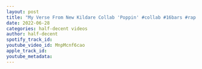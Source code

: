 ```yaml
---
layout: post
title: "My Verse From New Kildare Collab 'Poppin' #collab #16bars #rap #rapper #verse #blizzard #ukhiphop"
date: 2022-06-28
categories: half-decent videos
author: half-decent
spotify_track_id: 
youtube_video_id: MnpMcnf6cao
apple_track_id: 
youtube_metadata: 
---
```

